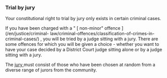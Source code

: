 ###  Trial by jury

Your constitutional right to trial by jury only exists in certain criminal
cases.

If you have been charged with a " [ non-minor" offence ](/en/justice/criminal-
law/criminal-offences/classification-of-crimes-in-criminal-cases/) , you will
be tried by a judge sitting with a jury. There are some offences for which you
will be given a choice - whether you want to have your case decided by a
District Court judge sitting alone or by a judge sitting with a jury.

The [ jury ](/en/justice/courtroom/jury/) must consist of those who have been
chosen at random from a diverse range of jurors from the community.
